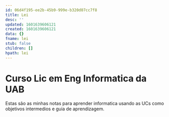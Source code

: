 ```yaml
---
id: 06d4f195-ee2b-45b9-999e-b320d07cc7f8
title: Lei
desc: ''
updated: 1601639606121
created: 1601639606121
data: {}
fname: lei
stub: false
children: []
hpath: lei
---
```

# Curso Lic em Eng Informatica da UAB

Estas são as minhas notas para aprender informatica usando as UCs como objetivos intermedios e guia de aprendizagem.
